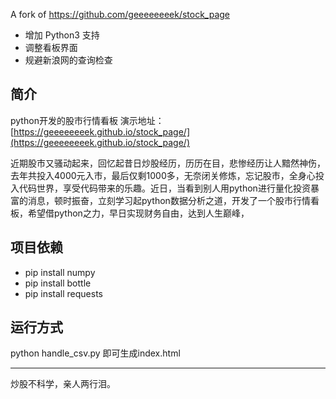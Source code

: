 
A fork of https://github.com/geeeeeeeek/stock_page

- 增加 Python3 支持
- 调整看板界面
- 规避新浪网的查询检查

## 简介

python开发的股市行情看板
演示地址：[https://geeeeeeeek.github.io/stock_page/](https://geeeeeeeek.github.io/stock_page/)

近期股市又骚动起来，回忆起昔日炒股经历，历历在目，悲惨经历让人黯然神伤，去年共投入4000元入市，最后仅剩1000多，无奈闭关修炼，忘记股市，全身心投入代码世界，享受代码带来的乐趣。近日，当看到别人用python进行量化投资暴富的消息，顿时振奋，立刻学习起python数据分析之道，开发了一个股市行情看板，希望借python之力，早日实现财务自由，达到人生巅峰，

## 项目依赖

- pip install numpy
- pip install bottle
- pip install requests 

## 运行方式

python handle_csv.py 即可生成index.html

---

炒股不科学，亲人两行泪。
